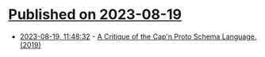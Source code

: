 # [Published on 2023-08-19](index.md)

* [2023-08-19, 11:48:32](https://lobste.rs/s/odg35q/critique_cap_n_proto_schema_language_2019) - [A Critique of the Cap'n Proto Schema Language. (2019)](https://zenhack.net/2019/06/25/a-critique-of-the-capnproto-schema-language.html)
